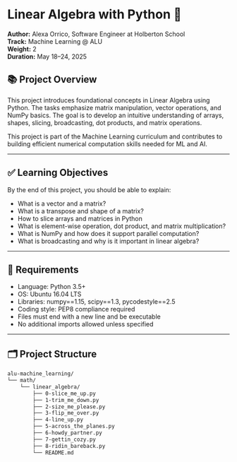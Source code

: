 # Linear Algebra with Python 🧮

**Author:** Alexa Orrico, Software Engineer at Holberton School  
**Track:** Machine Learning @ ALU  
**Weight:** 2  
**Duration:** May 18–24, 2025  

## 📚 Project Overview

This project introduces foundational concepts in Linear Algebra using Python. The tasks emphasize matrix manipulation, vector operations, and NumPy basics. The goal is to develop an intuitive understanding of arrays, shapes, slicing, broadcasting, dot products, and matrix operations.

This project is part of the Machine Learning curriculum and contributes to building efficient numerical computation skills needed for ML and AI.

---

## ✅ Learning Objectives

By the end of this project, you should be able to explain:

- What is a vector and a matrix?
- What is a transpose and shape of a matrix?
- How to slice arrays and matrices in Python
- What is element-wise operation, dot product, and matrix multiplication?
- What is NumPy and how does it support parallel computation?
- What is broadcasting and why is it important in linear algebra?

---

## 🔧 Requirements

- Language: Python 3.5+
- OS: Ubuntu 16.04 LTS
- Libraries: numpy==1.15, scipy==1.3, pycodestyle==2.5
- Coding style: PEP8 compliance required
- Files must end with a new line and be executable
- No additional imports allowed unless specified

---

## 🗂 Project Structure

```bash
alu-machine_learning/
└── math/
    └── linear_algebra/
        ├── 0-slice_me_up.py
        ├── 1-trim_me_down.py
        ├── 2-size_me_please.py
        ├── 3-flip_me_over.py
        ├── 4-line_up.py
        ├── 5-across_the_planes.py
        ├── 6-howdy_partner.py
        ├── 7-gettin_cozy.py
        ├── 8-ridin_bareback.py
        └── README.md

